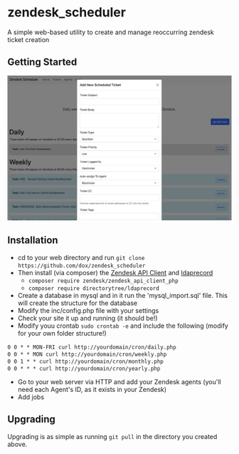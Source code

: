 # zendesk_scheduler
A simple web-based utility to create and manage reoccurring zendesk ticket creation

## Getting Started
![Screenshot](/views/screenshot_01.png)

## Installation
* cd to your web directory and run ```git clone https://github.com/dox/zendesk_scheduler```
* Then install (via composer) the [Zendesk API Client](https://github.com/zendesk/zendesk_api_client_php) and [ldaprecord](https://ldaprecord.com)
    * ```composer require zendesk/zendesk_api_client_php```
    * ```composer require directorytree/ldaprecord```
* Create a database in mysql and in it run the 'mysql_import.sql' file.  This will create the structure for the database
* Modify the inc/config.php file with your settings
* Check your site it up and running (it should be!)
* Modify youu crontab ```sudo crontab -e``` and include the following (modify for your own folder structure!)

```
0 0 * * MON-FRI curl http://yourdomain/cron/daily.php
0 0 * * MON curl http://yourdomain/cron/weekly.php
0 0 1 * * curl http://yourdomain/cron/monthly.php
0 0 * * * curl http://yourdomain/cron/yearly.php
```

* Go to your web server via HTTP and add your Zendesk agents (you'll need each Agent's ID, as it exists in your Zendesk)
* Add jobs

## Upgrading
Upgrading is as simple as running ```git pull``` in the directory you created above.
